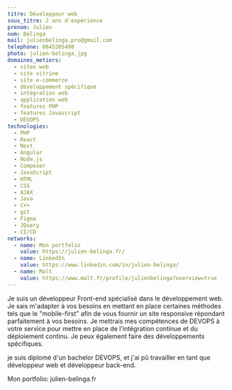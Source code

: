 ```yaml
---
titre: Développeur web
sous_titre: 2 ans d'expérience
prenom: Julien
nom: Belinga
mail: julienbelinga.pro@gmail.com
telephone: 0645205490
photo: julien-belinga.jpg
domaines_metiers:
  - sites web
  - site vitrine
  - site e-commerce
  - développement spécifique
  - intégration web
  - application web
  - features PHP
  - features Javascript
  - DEVOPS
technologies:
  - PHP
  - React
  - Next
  - Angular
  - Node.js
  - Composer
  - JavaScript
  - HTML
  - CSS
  - AJAX
  - Java
  - C++
  - git
  - Figma
  - JQuery
  - CI/CD
networks:
  - name: Mon portfolio
    value: https://julien-belinga.fr/
  - name: LinkedIn
    value: https://www.linkedin.com/in/julien-belinga/
  - name: Malt
    value: https://www.malt.fr/profile/julienbelinga?overview=true
---
```


Je suis un développeur Front-end spécialisé dans le développement web. Je sais m'adapter à vos besoins en mettant en place certaines méthodes tels que le "mobile-first" afin de vous fournir un site responsive répondant parfaitement à vos besoins. Je mettrais mes compétences de DEVOPS à votre service pour mettre en place de l'intégration continue et du déploiement continu.
Je peux également faire des développements spécifiques.

je suis diplomé d'un bachelor DEVOPS, et j'ai pû travailler en tant que développeur web et développeur back-end.

Mon portfolio: julien-belinga.fr
